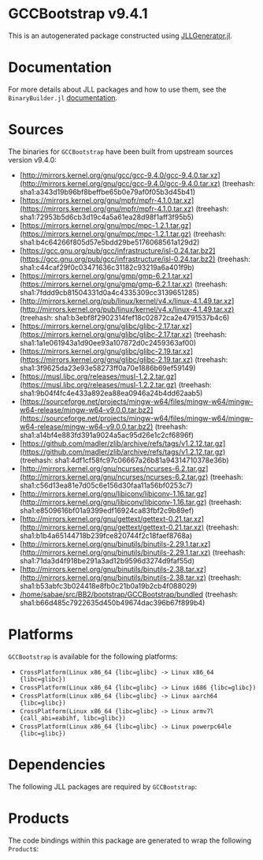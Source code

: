 # GCCBootstrap v9.4.1
This is an autogenerated package constructed using [JLLGenerator.jl](https://github.com/JuliaPackaging/BinaryBuilder2.jl/tree/main/JLLGenerator.jl).

# Documentation
For more details about JLL packages and how to use them, see the `BinaryBuilder.jl` [documentation](https://docs.binarybuilder.org/stable/jll/).

# Sources
The binaries for `GCCBootstrap` have been built from upstream sources version v9.4.0:

 - [http://mirrors.kernel.org/gnu/gcc/gcc-9.4.0/gcc-9.4.0.tar.xz](http://mirrors.kernel.org/gnu/gcc/gcc-9.4.0/gcc-9.4.0.tar.xz) (treehash: sha1:a343d19b96bf8beffbe65b0e79af0f05b3d45b41)
 - [https://mirrors.kernel.org/gnu/mpfr/mpfr-4.1.0.tar.xz](https://mirrors.kernel.org/gnu/mpfr/mpfr-4.1.0.tar.xz) (treehash: sha1:72953b5d6cb3d19c4a5a61ea28d98f1aff3f95b5)
 - [https://mirrors.kernel.org/gnu/mpc/mpc-1.2.1.tar.gz](https://mirrors.kernel.org/gnu/mpc/mpc-1.2.1.tar.gz) (treehash: sha1:b4c64266f805d57e5bdd29be5176068561a129d2)
 - [https://gcc.gnu.org/pub/gcc/infrastructure/isl-0.24.tar.bz2](https://gcc.gnu.org/pub/gcc/infrastructure/isl-0.24.tar.bz2) (treehash: sha1:c44caf29f0c03471636c31182c93219a6a401f9b)
 - [https://mirrors.kernel.org/gnu/gmp/gmp-6.2.1.tar.xz](https://mirrors.kernel.org/gnu/gmp/gmp-6.2.1.tar.xz) (treehash: sha1:7fddd9cb81504331d0a4c4335309cc3139651285)
 - [http://mirrors.kernel.org/pub/linux/kernel/v4.x/linux-4.1.49.tar.xz](http://mirrors.kernel.org/pub/linux/kernel/v4.x/linux-4.1.49.tar.xz) (treehash: sha1:b3ebf8f2902314fef18c02872ca2e4791537b4c6)
 - [https://mirrors.kernel.org/gnu/glibc/glibc-2.17.tar.xz](https://mirrors.kernel.org/gnu/glibc/glibc-2.17.tar.xz) (treehash: sha1:1a1e061943a1d90ee93a107872d0c2459363af00)
 - [https://mirrors.kernel.org/gnu/glibc/glibc-2.19.tar.xz](https://mirrors.kernel.org/gnu/glibc/glibc-2.19.tar.xz) (treehash: sha1:3f9625da23e93e58273ff0a70e1886b69ef59149)
 - [https://musl.libc.org/releases/musl-1.2.2.tar.gz](https://musl.libc.org/releases/musl-1.2.2.tar.gz) (treehash: sha1:9b04f4fc4e433a892ea88ea0946a24b4dd62aab5)
 - [https://sourceforge.net/projects/mingw-w64/files/mingw-w64/mingw-w64-release/mingw-w64-v9.0.0.tar.bz2](https://sourceforge.net/projects/mingw-w64/files/mingw-w64/mingw-w64-release/mingw-w64-v9.0.0.tar.bz2) (treehash: sha1:a14bf4e883fd391a9024a5ac95d26e1c2cf6896f)
 - [https://github.com/madler/zlib/archive/refs/tags/v1.2.12.tar.gz](https://github.com/madler/zlib/archive/refs/tags/v1.2.12.tar.gz) (treehash: sha1:4df1cf58fc97c06667a26b81a94314710378e36b)
 - [http://mirrors.kernel.org/gnu/ncurses/ncurses-6.2.tar.gz](http://mirrors.kernel.org/gnu/ncurses/ncurses-6.2.tar.gz) (treehash: sha1:c56d13ea81e7d05c6e156d30faa11a56bf0253c7)
 - [http://mirrors.kernel.org/gnu/libiconv/libiconv-1.16.tar.gz](http://mirrors.kernel.org/gnu/libiconv/libiconv-1.16.tar.gz) (treehash: sha1:e8509616bf01a9399edf16924ca83fbf2c9b89ef)
 - [http://mirrors.kernel.org/gnu/gettext/gettext-0.21.tar.xz](http://mirrors.kernel.org/gnu/gettext/gettext-0.21.tar.xz) (treehash: sha1:b1b4a65144718b239fce820744f2c18faef8768a)
 - [http://mirrors.kernel.org/gnu/binutils/binutils-2.29.1.tar.xz](http://mirrors.kernel.org/gnu/binutils/binutils-2.29.1.tar.xz) (treehash: sha1:71da3d4f918be291a3ad12b9596d3274d9faf55d)
 - [http://mirrors.kernel.org/gnu/binutils/binutils-2.38.tar.xz](http://mirrors.kernel.org/gnu/binutils/binutils-2.38.tar.xz) (treehash: sha1:b53abfc3b024418e8fb0c21b0a19b2cb4f088029)
 - [/home/sabae/src/BB2/bootstrap/GCCBootstrap/bundled](/home/sabae/src/BB2/bootstrap/GCCBootstrap/bundled) (treehash: sha1:b66d485c7922635d450b49674dac396b67f899b4)
# Platforms

`GCCBootstrap` is available for the following platforms:

 - `CrossPlatform(Linux x86_64 {libc=glibc} -> Linux x86_64 {libc=glibc})`
 - `CrossPlatform(Linux x86_64 {libc=glibc} -> Linux i686 {libc=glibc})`
 - `CrossPlatform(Linux x86_64 {libc=glibc} -> Linux aarch64 {libc=glibc})`
 - `CrossPlatform(Linux x86_64 {libc=glibc} -> Linux armv7l {call_abi=eabihf, libc=glibc})`
 - `CrossPlatform(Linux x86_64 {libc=glibc} -> Linux powerpc64le {libc=glibc})`
# Dependencies
The following JLL packages are required by `GCCBootstrap`:

# Products

The code bindings within this package are generated to wrap the following `Product`s:
<TODO>

